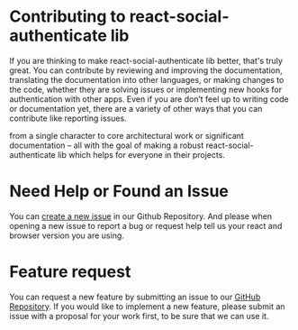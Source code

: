 # Contributing to react-social-authenticate lib
If you are thinking to make react-social-authenticate lib better, that's truly great. You can contribute by reviewing and improving the documentation, translating the documentation into other languages, or making changes to the code, whether they are solving issues or implementing new hooks for authentication with other apps. Even if you are don’t feel up to writing code or documentation yet, there are a variety of other ways that you can contribute like reporting issues.

from a single character to core architectural work or significant documentation – all with the goal of making a robust react-social-authenticate lib which helps for everyone in their projects.

# Need Help or Found an Issue
You can [create a new issue](https://github.com/victorhcosta/react-social-authenticate/issues/new) in our Github Repository.
And please when opening a new issue to report a bug or request help tell us your react and browser version you are using.

# Feature request
You can request a new feature by submitting an issue to our [GitHub Repository](https://github.com/victorhcosta/react-social-authenticate). If you would like to implement a new feature, please submit an issue with a proposal for your work first, to be sure that we can use it.
